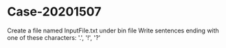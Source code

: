# Case-20201507
Create a file named InputFile.txt under bin file
Write sentences ending with one of these characters: '.', '!', '?'
